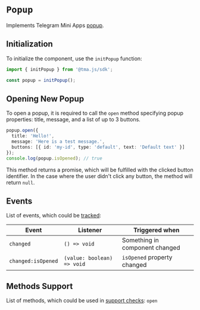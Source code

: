 # `Popup`

Implements Telegram Mini Apps [popup](../../../platform/popup.md).

## Initialization

To initialize the component, use the `initPopup` function:

```typescript
import { initPopup } from '@tma.js/sdk';

const popup = initPopup();  
```

## Opening New Popup

To open a popup, it is required to call the `open` method specifying popup properties: title,
message, and a list of up to 3 buttons.

```typescript
popup.open({
  title: 'Hello!',
  message: 'Here is a test message.',
  buttons: [{ id: 'my-id', type: 'default', text: 'Default text' }]
});
console.log(popup.isOpened); // true
```

This method returns a promise, which will be fulfilled with the clicked button identifier. In the
case where the user didn't click any button, the method will return `null`.

## Events

List of events, which could be [tracked](../components#events):

| Event              | Listener                   | Triggered when                 |
|--------------------|----------------------------|--------------------------------|
| `changed`          | `() => void`               | Something in component changed |
| `changed:isOpened` | `(value: boolean) => void` | `isOpened` property changed    |

## Methods Support

List of methods, which could be used in [support checks](../components#methods-support): `open`
